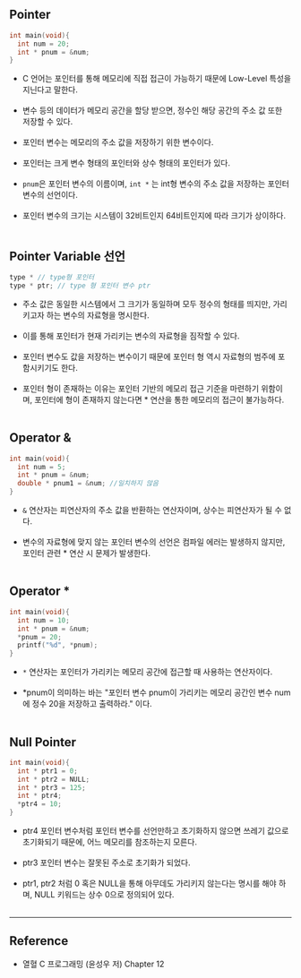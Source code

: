Pointer
-------

```C
int main(void){
  int num = 20;
  int * pnum = &num;
}
```

-	C 언어는 포인터를 통해 메모리에 직접 접근이 가능하기 때문에 Low-Level 특성을 지닌다고 말한다.<br><br>
-	변수 등의 데이터가 메모리 공간을 할당 받으면, 정수인 해당 공간의 주소 값 또한 저장할 수 있다.<br><br>
-	포인터 변수는 메모리의 주소 값을 저장하기 위한 변수이다.<br><br>
-	포인터는 크게 변수 형태의 포인터와 상수 형태의 포인터가 있다.<br><br>
-	`pnum`은 포인터 변수의 이름이며, `int *` 는 int형 변수의 주소 값을 저장하는 포인터 변수의 선언이다.<br><br>
-	포인터 변수의 크기는 시스템이 32비트인지 64비트인지에 따라 크기가 상이하다.<br><br>

Pointer Variable 선언
---------------------

```C
type * // type형 포인터
type * ptr; // type 형 포인터 변수 ptr
```

-	주소 값은 동일한 시스템에서 그 크기가 동일하며 모두 정수의 형태를 띄지만, 가리키고자 하는 변수의 자료형을 명시한다.<br><br>
-	이를 통해 포인터가 현재 가리키는 변수의 자료형을 짐작할 수 있다.<br><br>
-	포인터 변수도 값을 저장하는 변수이기 때문에 포인터 형 역시 자료형의 범주에 포함시키기도 한다.<br><br>
-	포인터 형이 존재하는 이유는 포인터 기반의 메모리 접근 기준을 마련하기 위함이며, 포인터에 형이 존재하지 않는다면 * 연산을 통한 메모리의 접근이 불가능하다.<br><br>

Operator &
----------

```C
int main(void){
  int num = 5;
  int * pnum = &num;
  double * pnum1 = &num; //일치하지 않음
}
```

-	`&` 연산자는 피연산자의 주소 값을 반환하는 연산자이며, 상수는 피연산자가 될 수 없다.<br><br>
-	변수의 자료형에 맞지 않는 포인터 변수의 선언은 컴파일 에러는 발생하지 않지만, 포인터 관련 * 연산 시 문제가 발생한다.<br><br>

Operator \*
-----------

```C
int main(void){
  int num = 10;
  int * pnum = &num;
  *pnum = 20;
  printf("%d", *pnum);
}
```

-	`*` 연산자는 포인터가 가리키는 메모리 공간에 접근할 때 사용하는 연산자이다.<br><br>
-	*pnum이 의미하는 바는 "포인터 변수 pnum이 가리키는 메모리 공간인 변수 num에 정수 20을 저장하고 출력하라." 이다.<br><br>

Null Pointer
------------

```C
int main(void){
  int * ptr1 = 0;
  int * ptr2 = NULL;
  int * ptr3 = 125;
  int * ptr4;
  *ptr4 = 10;
}
```

-	ptr4 포인터 변수처럼 포인터 변수를 선언만하고 초기화하지 않으면 쓰레기 값으로 초기화되기 때문에, 어느 메모리를 참조하는지 모른다.<br><br>
-	ptr3 포인터 변수는 잘못된 주소로 초기화가 되었다.<br><br>
-	ptr1, ptr2 처럼 0 혹은 NULL을 통해 아무데도 가리키지 않는다는 명시를 해야 하며, NULL 키워드는 상수 0으로 정의되어 있다.<br><br>

---

Reference
---------

-	열혈 C 프로그래밍 (윤성우 저) Chapter 12
